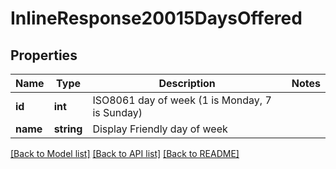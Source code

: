 # InlineResponse20015DaysOffered

## Properties
Name | Type | Description | Notes
------------ | ------------- | ------------- | -------------
**id** | **int** | ISO8061 day of week (1 is Monday, 7 is Sunday) | 
**name** | **string** | Display Friendly day of week | 

[[Back to Model list]](../README.md#documentation-for-models) [[Back to API list]](../README.md#documentation-for-api-endpoints) [[Back to README]](../README.md)



